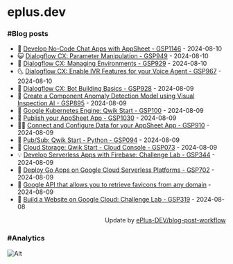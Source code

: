 # eplus.dev

### #Blog posts

<!-- BLOG-POST-LIST:START -->
 - 🧰 [Develop No-Code Chat Apps with AppSheet - GSP1146](https://eplus.dev/develop-no-code-chat-apps-with-appsheet-gsp1146) - 2024-08-10
 - 😺 [Dialogflow CX: Parameter Manipulation - GSP949](https://eplus.dev/dialogflow-cx-parameter-manipulation-gsp949) - 2024-08-10
 - 🗽 [Dialogflow CX: Managing Environments - GSP929](https://eplus.dev/dialogflow-cx-managing-environments-gsp929) - 2024-08-10
 - 🌜 [Dialogflow CX: Enable IVR Features for your Voice Agent - GSP967](https://eplus.dev/dialogflow-cx-enable-ivr-features-for-your-voice-agent-gsp-967) - 2024-08-10
 - 📝 [Dialogflow CX: Bot Building Basics - GSP928](https://eplus.dev/dialogflow-cx-bot-building-basics-gsp928) - 2024-08-09
 - 🚀 [Create a Component Anomaly Detection Model using Visual Inspection AI - GSP895](https://eplus.dev/create-a-component-anomaly-detection-model-using-visual-inspection-ai-gsp895) - 2024-08-09
 - 💼 [Google Kubernetes Engine: Qwik Start - GSP100](https://eplus.dev/google-kubernetes-engine-qwik-start-gsp100) - 2024-08-09
 - 🦣 [Publish your AppSheet App - GSP1030](https://eplus.dev/publish-your-appsheet-app-gsp1030) - 2024-08-09
 - 👨‍🏫 [Connect and Configure Data for your AppSheet App - GSP910](https://eplus.dev/connect-and-configure-data-for-your-appsheet-app-gsp910) - 2024-08-09
 - 🔭 [Pub/Sub: Qwik Start - Python - GSP094](https://eplus.dev/pubsub-qwik-start-python-gsp094) - 2024-08-09
 - 🤡 [Cloud Storage: Qwik Start - Cloud Console - GSP073](https://eplus.dev/cloud-storage-qwik-start-cloud-console-gsp073) - 2024-08-09
 - 💡 [Develop Serverless Apps with Firebase: Challenge Lab - GSP344](https://eplus.dev/develop-serverless-apps-with-firebase-challenge-lab-gsp344) - 2024-08-09
 - 🦣 [Deploy Go Apps on Google Cloud Serverless Platforms - GSP702](https://eplus.dev/deploy-go-apps-on-google-cloud-serverless-platforms-gsp702) - 2024-08-09
 - 💪 [Google API that allows you to retrieve favicons from any domain](https://eplus.dev/google-api-that-allows-you-to-retrieve-favicons-from-any-domain) - 2024-08-09
 - 🤡 [Build a Website on Google Cloud: Challenge Lab - GSP319](https://eplus.dev/build-a-website-on-google-cloud-challenge-lab-gsp319) - 2024-08-08<!-- BLOG-POST-LIST:END -->

<div align="right">
  Update by <a target="_blank"
    href="https://github.com/ePlus-DEV/blog-post-workflow">ePlus-DEV/blog-post-workflow</a>
</div>

### #Analytics
![Alt](https://repobeats.axiom.co/api/embed/9990f7cddfbad8d834990b10ccad05f81ac1096f.svg "Repobeats analytics image")
